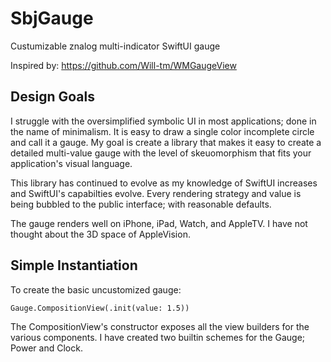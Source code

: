 # SbjGauge

Custumizable znalog multi-indicator SwiftUI gauge

Inspired by: https://github.com/Will-tm/WMGaugeView

## Design Goals

I struggle with the oversimplified symbolic UI in most applications; done in the name of minimalism. It is easy to draw a single color incomplete circle and call it a gauge. My goal is create a library that makes it easy to create a detailed multi-value gauge with the level of skeuomorphism that fits your application's visual language.

This library has continued to evolve as my knowledge of SwiftUI increases and SwiftUI's capabilties evolve. Every rendering strategy and value is being bubbled to the public interface; with reasonable defaults.

The gauge renders well on iPhone, iPad, Watch, and AppleTV. I have not thought about the 3D space of AppleVision.

## Simple Instantiation

To create the basic uncustomized gauge:

`Gauge.CompositionView(.init(value: 1.5))`

The CompositionView's constructor exposes all the view builders for the various components. I have created two builtin schemes for the Gauge; Power and Clock.




